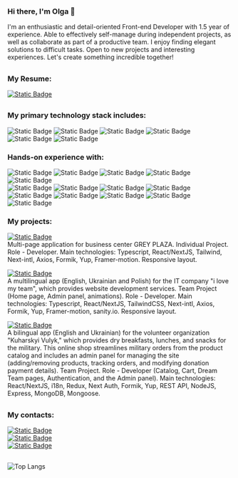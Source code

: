 ### Hi there, I'm Olga 👋

I'm an enthusiastic and detail-oriented Front-end Developer with 1.5 year of experience. Able to effectively self-manage during independent projects, as well as collaborate as part of a productive team. I enjoy finding elegant solutions to difficult tasks. Open to new projects and interesting experiences. Let's create something incredible together!
## 
### My Resume:

<a href="https://drive.google.com/file/d/1zt83AfZEbRRdhM9_-00jqm4TU2oDDUUE/view?usp=sharing" target="_blank">![Static Badge](https://img.shields.io/badge/View%20CV-%2361DAFB?style=for-the-badge&logo=read.cv)
</a>

##
### My primary technology stack includes:
![Static Badge](https://img.shields.io/badge/HTML%20-%20%23E34F26?style=flat&logoColor=white)
![Static Badge](https://img.shields.io/badge/CSS%20-%20%231572B6?style=flat&logoColor=white)
![Static Badge](https://img.shields.io/badge/React%20-%20black?style=flat&logo=react)
![Static Badge](https://img.shields.io/badge/Next.js%20-%20black?style=flat&logo=nextdotjs&logoColor=white)
![Static Badge](https://img.shields.io/badge/JavaScrypt%20-%20%23FFD600?style=flat&logo=javascript&logoColor=black)
![Static Badge](https://img.shields.io/badge/TypeScrypt%20-%20%232AA4F4?style=flat&logo=typescript&logoColor=black)

### Hands-on experience with:
![Static Badge](https://img.shields.io/badge/SASS-%2343B02A?logo=sass&logoColor=%23CC6699)
![Static Badge](https://img.shields.io/badge/Styled%20Components%20-%20%23DB7093?style=flat&logo=styledcomponents&logoColor=white)
![Static Badge](https://img.shields.io/badge/Tailwind%20-%20%2306B6D4?style=flat&logo=tailwindcss&logoColor=white)
![Static Badge](https://img.shields.io/badge/Redux-violet?logo=Redux&logoColor=%2361DAFB)
![Static Badge](https://img.shields.io/badge/Zustand-violet?logoColor=%2361DAFB)
<br/>
![Static Badge](https://img.shields.io/badge/React%20Native-black?logo=react&logoColor=%2361DAFB&color=black)
![Static Badge](https://img.shields.io/badge/Expo-red?logo=expo&logoColor=%23000020)
![Static Badge](https://img.shields.io/badge/Node.js%20-%20%23339933?style=flat&logo=nodedotjs&logoColor=white)
![Static Badge](https://img.shields.io/badge/MongoDB%20-%20%2347A248?style=flat&logo=mongodb&logoColor=white)
<br/>
![Static Badge](https://img.shields.io/badge/i18next-%23E4405F?logo=i18next&logoColor=%2326A69A)
![Static Badge](https://img.shields.io/badge/TanStack%20Query-yellow)
![Static Badge](https://img.shields.io/badge/Axios-yellow?logo=axios&logoColor=%235A29E4)
![Static Badge](https://img.shields.io/badge/Zod-%233E67B1?logo=zod&logoColor=%235A29E4&labelColor=%233E67B1)
![Static Badge](https://img.shields.io/badge/Yup-%233E67B1)

### My projects:
<a href="https://greyplaza.com.ua/" target="_blank">![Static Badge](https://img.shields.io/badge/GREY%20PLAZA-%23569A31?style=for-the-badge)
</a>
<br/>
Multi-page application for business center GREY PLAZA. Individual Project. Role - Developer. Main technologies: Typescript, React/NextJS, Tailwind, Next-intl, Axios, Formik, Yup, Framer-motion. Responsive layout.

<a href="https://www.ilovemyteam.online" target="_blank">![Static Badge](https://img.shields.io/badge/Kuharskyi%20Vulyk-%23569A31?style=for-the-badge)
</a>
<br/>
A multilingual app (English, Ukrainian and Polish) for the IT company "i love my team", which provides website development services. Team Project (Home page, Admin panel, animations). Role - Developer. Main technologies: Typescript, React/NextJS, TailwindCSS, Next-intl, Axios, Formik, Yup, Framer-motion, sanity.io. Responsive layout.

<a href="https://kuharskyivulyk.com.ua/uk" target="_blank">![Static Badge](https://img.shields.io/badge/Kuharskyi%20Vulyk-%23569A31?style=for-the-badge)
</a>
<br/>
A bilingual app (English and Ukrainian) for the volunteer organization "Kuharskyi Vulyk," which provides dry breakfasts, lunches, and snacks for the military. This online shop streamlines military orders from the product catalog and includes an admin panel for managing the site (adding/removing products, tracking orders, and modifying donation payment details). Team Project. Role - Developer (Catalog, Cart, Dream Team pages, Authentication, and the Admin panel). Main technologies: React/NextJS, i18n, Redux, Next Auth, Formik, Yup, REST API, NodeJS, Express, MongoDB, Mongoose.

##
### My contacts:

<a href="https://www.linkedin.com/in/olgamykhailova/" target="_blank">![Static Badge](https://img.shields.io/badge/LinkedIn-%20%230A66C2?style=flat&logo=linkedin&logoColor=white)</a>
<br/>
<a href="https://t.me/Olya_Kaktusya" target="_blank">![Static Badge](https://img.shields.io/badge/Telegram-blue?logo=telegram)</a>
<br/>
<a href="mailto:olyakaktusya@gmail.com">![Static Badge](https://img.shields.io/badge/Email%20-%20%23EA4335?style=flat&logo=gmail&logoColor=white)</a>


##

![Top Langs](https://github-readme-stats.vercel.app/api/top-langs/?username=OlgaMykhailova&layout=compact)


